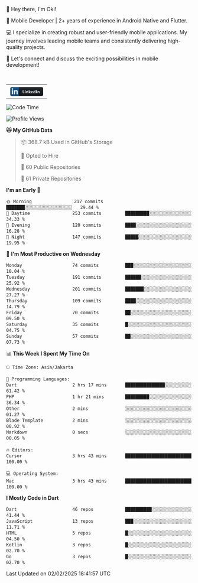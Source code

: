 <p>
 👋 Hey there, I'm Oki!

🚀 Mobile Developer | 2+ years of experience in Android Native and Flutter.

💻 I specialize in creating robust and user-friendly mobile applications. My journey involves leading mobile teams and consistently delivering high-quality projects.

🔗 Let's connect and discuss the exciting possibilities in mobile development!

<br>

<table style="border:none; border-collapse:collapse; cellspacing:0; cellpadding:0">
    <tr>
        <td>
           <a href="https://www.linkedin.com/in/oki-6ba305173/" target="_blank">
              <img src="https://github.com/inisialkey/inisialkey/blob/main/assets/linkedin.svg" alt="LinkedIn" style="vertical-align:top; margin:4px" height=24>
          </a>
        </td>
    </tr>
</table>

<!-- <br>

<!--START_SECTION:waka-->
![Code Time](http://img.shields.io/badge/Code%20Time-992%20hrs%2022%20mins-blue)

![Profile Views](http://img.shields.io/badge/Profile%20Views-0-blue)

**🐱 My GitHub Data** 

> 📦 368.7 kB Used in GitHub's Storage 
 > 
> 💼 Opted to Hire
 > 
> 📜 60 Public Repositories 
 > 
> 🔑 61 Private Repositories 
 > 
**I'm an Early 🐤** 

```text
🌞 Morning                217 commits         ███████░░░░░░░░░░░░░░░░░░   29.44 % 
🌆 Daytime                253 commits         █████████░░░░░░░░░░░░░░░░   34.33 % 
🌃 Evening                120 commits         ████░░░░░░░░░░░░░░░░░░░░░   16.28 % 
🌙 Night                  147 commits         █████░░░░░░░░░░░░░░░░░░░░   19.95 % 
```
📅 **I'm Most Productive on Wednesday** 

```text
Monday                   74 commits          ███░░░░░░░░░░░░░░░░░░░░░░   10.04 % 
Tuesday                  191 commits         ██████░░░░░░░░░░░░░░░░░░░   25.92 % 
Wednesday                201 commits         ███████░░░░░░░░░░░░░░░░░░   27.27 % 
Thursday                 109 commits         ████░░░░░░░░░░░░░░░░░░░░░   14.79 % 
Friday                   70 commits          ██░░░░░░░░░░░░░░░░░░░░░░░   09.50 % 
Saturday                 35 commits          █░░░░░░░░░░░░░░░░░░░░░░░░   04.75 % 
Sunday                   57 commits          ██░░░░░░░░░░░░░░░░░░░░░░░   07.73 % 
```


📊 **This Week I Spent My Time On** 

```text
🕑︎ Time Zone: Asia/Jakarta

💬 Programming Languages: 
Dart                     2 hrs 17 mins       ███████████████░░░░░░░░░░   61.42 % 
PHP                      1 hr 21 mins        █████████░░░░░░░░░░░░░░░░   36.34 % 
Other                    2 mins              ░░░░░░░░░░░░░░░░░░░░░░░░░   01.27 % 
Blade Template           2 mins              ░░░░░░░░░░░░░░░░░░░░░░░░░   00.92 % 
Markdown                 0 secs              ░░░░░░░░░░░░░░░░░░░░░░░░░   00.05 % 

🔥 Editors: 
Cursor                   3 hrs 43 mins       █████████████████████████   100.00 % 

💻 Operating System: 
Mac                      3 hrs 43 mins       █████████████████████████   100.00 % 
```

**I Mostly Code in Dart** 

```text
Dart                     46 repos            ██████████░░░░░░░░░░░░░░░   41.44 % 
JavaScript               13 repos            ███░░░░░░░░░░░░░░░░░░░░░░   11.71 % 
HTML                     5 repos             █░░░░░░░░░░░░░░░░░░░░░░░░   04.50 % 
Kotlin                   3 repos             █░░░░░░░░░░░░░░░░░░░░░░░░   02.70 % 
Go                       3 repos             █░░░░░░░░░░░░░░░░░░░░░░░░   02.70 % 
```




 Last Updated on 02/02/2025 18:41:57 UTC
<!--END_SECTION:waka-->